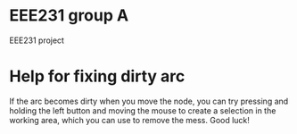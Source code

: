 # EEE231 group A
EEE231 project

# Help for fixing dirty arc
If the arc becomes dirty when you move the node, you can try pressing and holding the left button and moving the mouse to create a selection in the working area, which you can use to remove the mess. Good luck!
